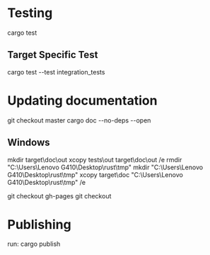 # Testing

cargo test

## Target Specific Test

cargo test --test integration_tests


# Updating documentation

git checkout master
cargo doc --no-deps --open

## Windows
mkdir target\doc\out
xcopy tests\out target\doc\out /e
rmdir "C:\Users\Lenovo G410\Desktop\rust\tmp"
mkdir "C:\Users\Lenovo G410\Desktop\rust\tmp"
xcopy target\doc "C:\Users\Lenovo G410\Desktop\rust\tmp" /e

git checkout gh-pages
git checkout

# Publishing

run: cargo publish